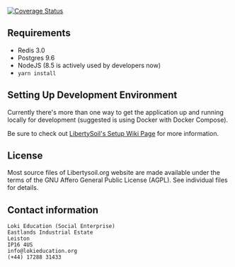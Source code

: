 [![Coverage Status](https://coveralls.io/repos/github/Lokiedu/libertysoil-site/badge.svg)](https://coveralls.io/github/Lokiedu/libertysoil-site)

## Requirements

* Redis 3.0
* Postgres 9.6
* NodeJS (8.5 is actively used by developers now)
* `yarn install`

## Setting Up Development Environment

Currently there's more than one way to get the application up and running locally for development (suggested is using Docker with Docker Compose).

Be sure to check out [LibertySoil's Setup Wiki Page](https://github.com/Lokiedu/libertysoil-site/wiki/LibertySoil-Setup) for more information.

## License

Most source files of Libertysoil.org website are made available under the terms of the GNU Affero General Public License
(AGPL).  See individual files for details.

## Contact information

    Loki Education (Social Enterprise)
    Eastlands Industrial Estate
    Leiston
    IP16 4US
    info@lokieducation.org
    (+44) 17288 31433
